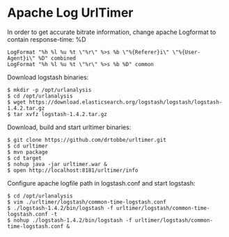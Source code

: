 Apache Log UrlTimer
===================

In order to get accurate bitrate information, change apache Logformat to contain response-time: %D

    LogFormat "%h %l %u %t \"%r\" %>s %b \"%{Referer}i\" \"%{User-Agent}i\" %D" combined
    LogFormat "%h %l %u %t \"%r\" %>s %b %D" common

Download logstash binaries:

	$ mkdir -p /opt/urlanalysis
	$ cd /opt/urlanalysis
	$ wget https://download.elasticsearch.org/logstash/logstash/logstash-1.4.2.tar.gz
	$ tar xvfz logstash-1.4.2.tar.gz

Download, build and start urltimer binaries:

	$ git clone https://github.com/drtobbe/urltimer.git
	$ cd urltimer
	$ mvn package
	$ cd target
	$ nohup java -jar urltimer.war &
	$ open http://localhost:8181/urltimer/info

Configure apache logfile path in logstash.conf and start logstash:
		
	$ cd /opt/urlanalysis
	$ vim ./urltimer/logstash/common-time-logstash.conf
	$ ./logstash-1.4.2/bin/logstash -f urltimer/logstash/common-time-logstash.conf -t
	$ nohup ./logstash-1.4.2/bin/logstash -f urltimer/logstash/common-time-logstash.conf &

